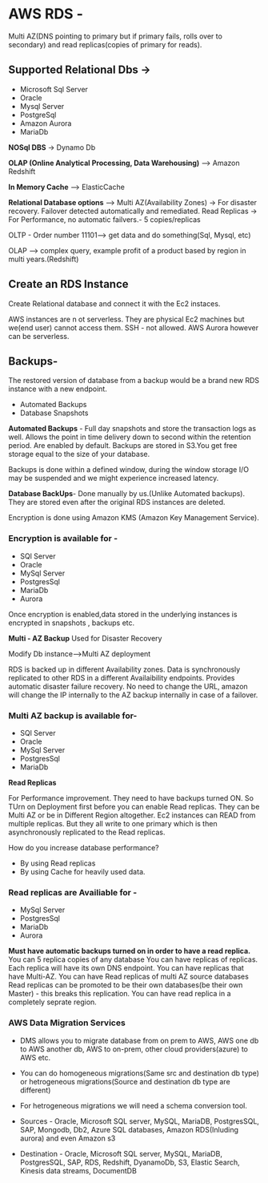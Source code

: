 # AWS RDS -

Multi AZ(DNS pointing to primary but if primary fails, rolls over to secondary) and read replicas(copies of primary for reads).

## Supported Relational Dbs ->
- Microsoft Sql Server
- Oracle
- Mysql Server
- PostgreSql
- Amazon Aurora
- MariaDb

**NOSql DBS** ->
Dynamo Db

**OLAP (Online Analytical Processing, Data Warehousing)** -->
Amazon Redshift

**In Memory Cache** -->
ElasticCache

**Relational Database options** -->
Multi AZ(Availability Zones) -> For disaster recovery. Failover detected automatically and remediated.
Read Replicas -> For Performance, no automatic failvers.- 5 copies/replicas

OLTP - Order number  11101--> get data and do something(Sql, Mysql, etc)

OLAP --> complex query, example profit of a product based by region in multi years.(Redshift)

## Create an RDS Instance

Create Relational database and connect it with the Ec2 instaces.

AWS instances are n ot serverless. They are physical Ec2 machines but we(end user) cannot access them.
SSH - not allowed.
AWS Aurora however can be serverless.

## Backups-

The restored version of database from a backup would be a brand new RDS instance with a new endpoint.

- Automated Backups
- Database Snapshots

**Automated Backups** -
Full day snapshots and store the transaction logs as well. Allows the point in time delivery down to second within the retention period.
Are enabled by default.
Backups are stored in S3.You get free storage equal to the size of your database.

Backups is done within a defined window, during the window storage I/O may be suspended and we might experience increased latency.

**Database BackUps**-
Done manually by us.(Unlike Automated backups).
They are stored even after the original RDS instances are deleted.

Encryption is done using Amazon KMS (Amazon Key Management Service).

### Encryption is available for -

- SQl Server
- Oracle
- MySql Server
- PostgresSql
- MariaDb
- Aurora

Once encryption is enabled,data stored in the underlying instances is encrypted in snapshots , backups etc.

**Multi - AZ Backup**
Used for Disaster Recovery

Modify Db instance-->Multi AZ deployment

RDS is backed up in different Availability zones. Data is synchronously replicated to other RDS in a different Availaibility endpoints. Provides automatic disaster failure recovery. No need to change the URL, amazon will change the IP internally to the AZ backup internally in case of a failover.

### Multi AZ backup is available for-

- SQl Server
- Oracle
- MySql Server
- PostgresSql
- MariaDb

**Read Replicas**

For Performance improvement.
They need to have backups turned ON. So TUrn on Deployment first before you can enable Read replicas.
They can be Multi AZ or be in Different Region altogether.
Ec2 instances can READ from multiple replicas. But they all write to one primary which is then asynchronously replicated to the Read replicas.

How do you increase database performance?

- By using Read replicas
- By using Cache for heavily used data.

### Read replicas are Availiable for -

- MySql Server
- PostgresSql
- MariaDb
- Aurora

**Must have automatic backups turned on in order to have a read replica.**
You can 5 replica copies of any database
You can have replicas of replicas.
Each replica will have its own DNS endpoint.
You can have replicas that have Multi-AZ.
You can have Read replicas of multi AZ source databases
Read replicas can be promoted to be their own databases(be their own Master) - this breaks this replication.
You can have read replica in a completely seprate region.


### AWS Data Migration Services
- DMS allows you to migrate database from on prem to AWS, AWS one db to AWS another db, AWS to on-prem, other cloud providers(azure) to AWS etc.
- You can do homogeneous migrations(Same src and destination db type) or hetrogeneous migrations(Source and destination db type are different)
- For hetrogeneous migrations we will need a schema conversion tool.

- Sources - Oracle, Microsoft SQL server, MySQL, MariaDB, PostgresSQL, SAP, Mongodb, Db2, Azure SQL databases, Amazon RDS(Inluding aurora) and even Amazon s3
- Destination - Oracle, Microsoft SQL server, MySQL, MariaDB, PostgresSQL, SAP, RDS, Redshift, DyanamoDb, S3, Elastic Search, Kinesis data streams, DocumentDB


